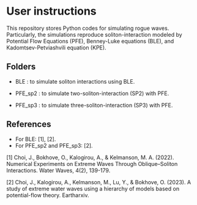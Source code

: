 # User instructions
This repository stores Python codes for simulating rogue waves. Particularly, the simulations reproduce soliton-interaction modeled by Potential Flow Equations (PFE), Benney-Luke equations (BLE), and Kadomtsev-Petviashvili equation (KPE).

## Folders
- BLE : to simulate soliton interactions using BLE.

- PFE_sp2 : to simulate two-soliton-interaction (SP2) with PFE.

- PFE_sp3 : to simulate three-soliton-interaction (SP3) with PFE.

## References
- For BLE: [1], [2].
- For PFE_sp2 and PFE_sp3: [2].

[1] Choi, J., Bokhove, O., Kalogirou, A., & Kelmanson, M. A. (2022). Numerical Experiments on Extreme Waves Through Oblique–Soliton Interactions. Water Waves, 4(2), 139-179.

[2] Choi, J., Kalogirou, A., Kelmanson, M., Lu, Y., & Bokhove, O. (2023). A study of extreme water waves using a hierarchy of models based on potential-flow theory. Eartharxiv.
